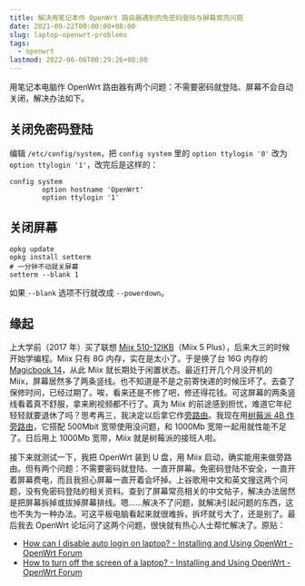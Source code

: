 ```yaml
---
title: 解决用笔记本作 OpenWrt 路由器遇到的免密码登陆与屏幕常亮问题
date: 2021-09-22T00:00:00+08:00
slug: laptop-openwrt-problems
tags:
  - openwrt
lastmod: 2022-06-06T00:29:26+08:00
---
```


用笔记本电脑作 OpenWrt 路由器有两个问题：不需要密码就登陆、屏幕不会自动关闭，解决办法如下。

## 关闭免密码登陆

编辑 `/etc/config/system`，把 `config system` 里的 `option ttylogin '0'` 改为 `option ttylogin '1'`，改完后是这样的：

```
config system
        option hostname 'OpenWrt'
        option ttylogin '1'
```

## 关闭屏幕

```
opkg update
opkg install setterm
# 一分钟不动就关屏幕
setterm --blank 1
```

如果 `--blank` 选项不行就改成 `--powerdown`。

## 缘起

上大学前（2017 年）买了联想 [Miix 510-12IKB](https://www.notebookcheck.net/Lenovo-Miix-510-12IKB-80XE001WHH.205544.0.html)（Miix 5 Plus），后来大三的时候开始学编程。Miix 只有 8G 内存，实在是太小了。于是换了台 16G 内存的 [Magicbook 14](https://item.jd.com/100010816812.html)，从此 Miix 就长期处于闲置状态。最近打开几个月没开机的 Miix，屏幕居然多了两条竖线。也不知道是不是之前寄快递的时候压坏了。去查了保修时间，已经过期了。唉，看来还是不修了吧，修还得花钱。可这屏幕的两条竖线看着真不舒服，拿来刷视频都不行了。真为 Miix 的前途感到担忧，难道它年纪轻轻就要退休了吗？思考再三，我决定以后拿它作[旁路由](https://sspai.com/post/59708)。我现在用[树莓派 4B 作旁路由](/zh-cn/post/2021/08/30/raspberry-pi-4b-openwrt/)，它搭配 500Mbit 宽带使用没问题，和 1000Mb 宽带一起用就性能不足了。日后用上 1000Mb 宽带，Miix 就是树莓派的接班人啦。

接下来就测试一下，我把 OpenWrt 装到 U 盘，用 Miix 启动，确实能用来做旁路由。但有两个问题：不需要密码就登陆、一直开屏幕。免密码登陆不安全，一直开着屏幕费电，而且我担心屏幕一直开着会坏掉。上谷歌用中文和英文搜这两个问题，没有免密码登陆的相关资料。查到了屏幕常亮相关的中文帖子，解决办法居然是把屏幕拆掉或拔掉屏幕排线。嗯……解决不了问题，就解决引起问题的东西，这也不失为一种办法。可这平板电脑看起来就很难拆，拆坏就亏大了，还是别了。最后我去 OpenWrt 论坛问了这两个问题，很快就有热心人士帮忙解决了。原贴：

- [How can I disable auto login on laptop? - Installing and Using OpenWrt - OpenWrt Forum](https://forum.openwrt.org/t/how-can-i-disable-auto-login-on-laptop/107084)
- [How to turn off the screen of a laptop? - Installing and Using OpenWrt - OpenWrt Forum](https://forum.openwrt.org/t/how-to-turn-off-the-screen-of-a-laptop/107116)
